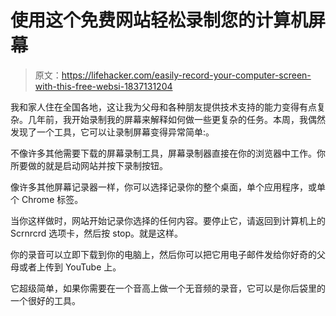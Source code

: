# 使用这个免费网站轻松录制您的计算机屏幕

> 原文：<https://lifehacker.com/easily-record-your-computer-screen-with-this-free-websi-1837131204>

我和家人住在全国各地，这让我为父母和各种朋友提供技术支持的能力变得有点复杂。几年前，我开始录制我的屏幕来解释如何做一些更复杂的任务。本周，我偶然发现了一个工具，它可以让录制屏幕变得异常简单:。



不像许多其他需要下载的屏幕录制工具，屏幕录制器直接在你的浏览器中工作。你所要做的就是启动网站并按下录制按钮。

像许多其他屏幕记录器一样，你可以选择记录你的整个桌面，单个应用程序，或单个 Chrome 标签。

当你这样做时，网站开始记录你选择的任何内容。要停止它，请返回到计算机上的 Scrnrcrd 选项卡，然后按 stop。就是这样。

你的录音可以立即下载到你的电脑上，然后你可以把它用电子邮件发给你好奇的父母或者上传到 YouTube 上。

它超级简单，如果你需要在一个音高上做一个无音频的录音，它可以是你后袋里的一个很好的工具。